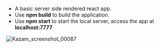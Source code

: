 - A basic server side rendered react app.
- Use **npm build** to build the application.
- Use **npm start** to start the local server, access the app at **localhost:7777**

![Kazam_screenshot_00087](https://user-images.githubusercontent.com/26647888/117698025-d4728e00-b1e0-11eb-839f-3520ac02ebc0.png)
